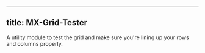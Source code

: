 
---
title: MX-Grid-Tester
---

A utility module to test the grid and make sure you're lining up your rows and columns properly.

